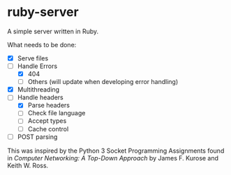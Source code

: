 # ruby-server
A simple server written in Ruby.

What needs to be done:

- [x] Serve files
- [ ] Handle Errors
  - [x] 404
  - [ ] Others (will update when developing error handling)
- [x] Multithreading
- [ ] Handle headers
  - [x] Parse headers
  - [ ] Check file language
  - [ ] Accept types
  - [ ] Cache control
- [ ] POST parsing

This was inspired by the Python 3 Socket Programming Assignments found in *Computer Networking: A Top-Down Approach* by James F. Kurose and Keith W. Ross.
